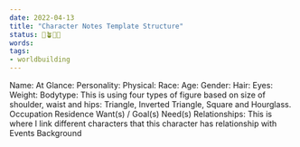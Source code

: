 ```yaml
---
date: 2022-04-13
title: "Character Notes Template Structure"
status: 🌱🪴🌲🍇
words:
tags:
- worldbuilding
---
```


Name:
At Glance: 
Personality:
Physical:
Race:
Age:
Gender:
Hair:
Eyes:
Weight:
Bodytype: This is using four types of figure based on size of shoulder, waist and hips: Triangle, Inverted Triangle, Square and Hourglass.
Occupation
Residence
Want(s) / Goal(s)
Need(s)
Relationships: This is where I link different characters that this character has relationship with
Events
Background
